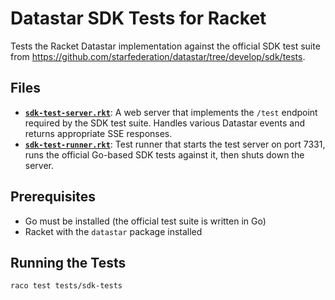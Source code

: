 # Datastar SDK Tests for Racket

Tests the Racket Datastar implementation against the official SDK test suite from https://github.com/starfederation/datastar/tree/develop/sdk/tests.

## Files

- [**`sdk-test-server.rkt`**](./sdk-test-server.rkt): A web server that implements the `/test` endpoint required by the SDK test suite. Handles various Datastar events and returns appropriate SSE responses.
- [**`sdk-test-runner.rkt`**](./sdk-test-runner.rkt): Test runner that starts the test server on port 7331, runs the official Go-based SDK tests against it, then shuts down the server.

## Prerequisites

- Go must be installed (the official test suite is written in Go)
- Racket with the `datastar` package installed

## Running the Tests

```sh
raco test tests/sdk-tests
```
